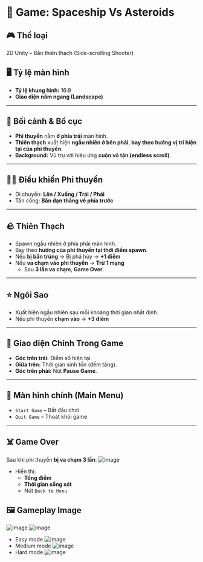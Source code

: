 # 🚀 Game: Spaceship Vs Asteroids

## 🎮 Thể loại  
2D Unity – Bắn thiên thạch (Side-scrolling Shooter)

## 🖥️ Tỷ lệ màn hình  
- **Tỷ lệ khung hình:** 16:9  
- **Giao diện nằm ngang (Landscape)**

---

## 🌌 Bối cảnh & Bố cục

- **Phi thuyền** nằm **ở phía trái** màn hình.
- **Thiên thạch** xuất hiện **ngẫu nhiên ở bên phải**, **bay theo hướng vị trí hiện tại của phi thuyền**.
- **Background:** Vũ trụ với hiệu ứng **cuộn vô tận (endless scroll)**.

---

## 🧑‍🚀 Điều khiển Phi thuyền

- Di chuyển: **Lên / Xuống / Trái / Phải**
- Tấn công: **Bắn đạn thẳng về phía trước**

---

## 🪨 Thiên Thạch

- Spawn ngẫu nhiên ở phía phải màn hình.
- Bay theo **hướng của phi thuyền tại thời điểm spawn**.
- Nếu **bị bắn trúng** → Bị phá hủy → **+1 điểm**
- Nếu **va chạm vào phi thuyền** → **Trừ 1 mạng**
  - Sau **3 lần va chạm**, **Game Over**.

---

## ⭐ Ngôi Sao

- Xuất hiện ngẫu nhiên sau mỗi khoảng thời gian nhất định.
- Nếu phi thuyền **chạm vào** → **+3 điểm**

---

## 🧭 Giao diện Chính Trong Game

- **Góc trên trái:** Điểm số hiện tại.
- **Giữa trên:** Thời gian sinh tồn (đếm tăng).
- **Góc trên phải:** Nút **Pause Game**.

---

## 🏁 Màn hình chính (Main Menu)

- `Start Game` – Bắt đầu chơi
- `Quit Game` – Thoát khỏi game

---

## ☠️ Game Over

Sau khi phi thuyền **bị va chạm 3 lần**:
![image](https://github.com/user-attachments/assets/4c609d50-7adc-44b5-ad42-fa6fd649325a)

- Hiển thị:
  - **Tổng điểm**
  - **Thời gian sống sót**
  - Nút `Back to Menu`
## 🖼 Gameplay Image
![image](https://github.com/user-attachments/assets/42836afc-0dfa-408c-b73b-c5f0493f8efd)
![image](https://github.com/user-attachments/assets/24b4ed5b-9327-41e8-9755-4c0c919d39a2)
- Easy mode
![image](https://github.com/user-attachments/assets/a93e07b7-da46-49b3-b3d6-e75fe39a94cd)
- Medium mode
![image](https://github.com/user-attachments/assets/48ef4523-cf91-4ff9-9d13-d3862e5a4bfc)
- Hard mode
![image](https://github.com/user-attachments/assets/370d3eb9-df7f-43a7-9002-d2aac2ce0f16)

